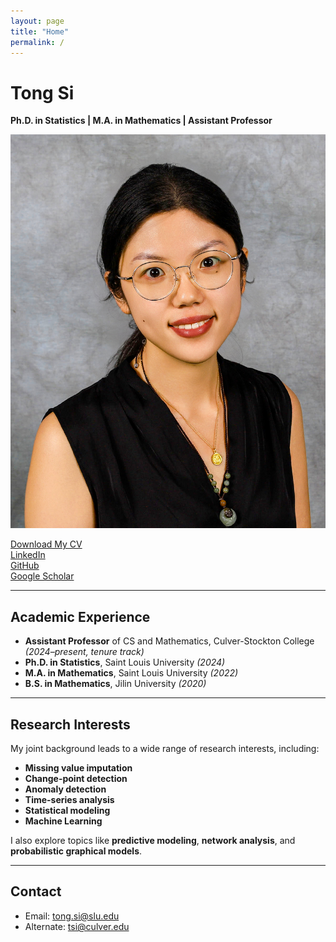 ```yaml
---
layout: page
title: "Home"
permalink: /
---
```



# Tong Si

**Ph.D. in Statistics | M.A. in Mathematics | Assistant Professor**

![My Photo](/assets/headshot.jpg)

[ Download My CV](/assets/tongCV2025.pdf)  
[ LinkedIn](https://www.linkedin.com/in/tong-si-562937291/)  
[ GitHub](https://github.com/Tongsi98)  
[ Google Scholar](https://scholar.google.com/citations?hl=en&user=9fWq1CYAAAAJ)  

---

##  Academic Experience

- **Assistant Professor** of CS and Mathematics, Culver-Stockton College *(2024–present, tenure track)*
- **Ph.D. in Statistics**, Saint Louis University *(2024)*  
- **M.A. in Mathematics**, Saint Louis University *(2022)*  
- **B.S. in Mathematics**, Jilin University *(2020)*

---

##  Research Interests

My joint background leads to a wide range of research interests, including:

- **Missing value imputation**  
- **Change-point detection**  
- **Anomaly detection**  
- **Time-series analysis**  
- **Statistical modeling**  
- **Machine Learning**

I also explore topics like **predictive modeling**, **network analysis**, and **probabilistic graphical models**.


---

##  Contact

- Email: [tong.si@slu.edu](mailto:tong.si@slu.edu)  
- Alternate: [tsi@culver.edu](mailto:tsi@culver.edu)
